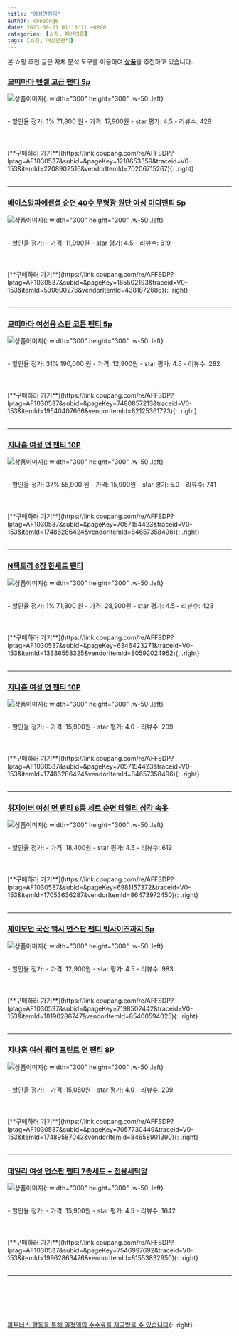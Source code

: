 ```yaml
---
title: "여성면팬티"
author: coupang6
date: 2023-09-21 01:13:11 +0800
categories: [쇼핑, 패션의류]
tags: [쇼핑, 여성면팬티]
---
```


본 쇼핑 추천 글은 자체 분석 도구를 이용하여 [**상품**](https://link.coupang.com/a/bao1ui)을 추천하고 있습니다.

### [모띠마마 텐셀 고급 팬티 5p](https://link.coupang.com/re/AFFSDP?lptag=AF1030537&subid=&pageKey=1218653359&traceid=V0-153&itemId=2208902516&vendorItemId=70206715267)

![상품이미지](https://thumbnail9.coupangcdn.com/thumbnails/remote/230x230ex/image/retail/images/2020/01/28/19/9/6b691c59-f56e-4681-a7fb-aff8e472f7eb.jpg){: width="300" height="300" .w-50 .left}


<br>
- 할인율 정가: 1%  71,800   원
- 가격: 17,900원
- star 평가: 4.5
- 리뷰수: 428
<br>
<br>
<br>
<br>
[**구매하러 가기**](https://link.coupang.com/re/AFFSDP?lptag=AF1030537&subid=&pageKey=1218653359&traceid=V0-153&itemId=2208902516&vendorItemId=70206715267){: .right}
<br>
<br>

---

### [베이스알파에센셜 순면 40수 무형광 원단 여성 미디팬티 5p](https://link.coupang.com/re/AFFSDP?lptag=AF1030537&subid=&pageKey=185502193&traceid=V0-153&itemId=530600276&vendorItemId=4381872686)

![상품이미지](https://thumbnail8.coupangcdn.com/thumbnails/remote/230x230ex/image/retail/images/1028579585108-3164c11b-ef5d-4a86-b6b1-eca8f8b32609.jpg){: width="300" height="300" .w-50 .left}


<br>
- 할인율 정가: 
- 가격: 11,990원
- star 평가: 4.5
- 리뷰수: 619
<br>
<br>
<br>
<br>
[**구매하러 가기**](https://link.coupang.com/re/AFFSDP?lptag=AF1030537&subid=&pageKey=185502193&traceid=V0-153&itemId=530600276&vendorItemId=4381872686){: .right}
<br>
<br>

---

### [모띠마마 여성용 스판 코튼 팬티 5p](https://link.coupang.com/re/AFFSDP?lptag=AF1030537&subid=&pageKey=7480857213&traceid=V0-153&itemId=19540407666&vendorItemId=82125361723)

![상품이미지](https://thumbnail9.coupangcdn.com/thumbnails/remote/230x230ex/image/vendor_inventory/8b14/555ead128ebe3777cbb69ac0cd5729bbb71882728096d1461f5919f30dc6.jpg){: width="300" height="300" .w-50 .left}


<br>
- 할인율 정가: 31%  190,000   원
- 가격: 12,900원
- star 평가: 4.5
- 리뷰수: 282
<br>
<br>
<br>
<br>
[**구매하러 가기**](https://link.coupang.com/re/AFFSDP?lptag=AF1030537&subid=&pageKey=7480857213&traceid=V0-153&itemId=19540407666&vendorItemId=82125361723){: .right}
<br>
<br>

---

### [지나홈 여성 면 팬티 10P](https://link.coupang.com/re/AFFSDP?lptag=AF1030537&subid=&pageKey=7057154423&traceid=V0-153&itemId=17486286424&vendorItemId=84657358496)

![상품이미지](https://thumbnail10.coupangcdn.com/thumbnails/remote/230x230ex/image/vendor_inventory/8320/a202769c3dd6cb6814f218c80b5e64f6044962ab80662012640a216fd268.jpg){: width="300" height="300" .w-50 .left}


<br>
- 할인율 정가: 37%  55,900   원
- 가격: 15,900원
- star 평가: 5.0
- 리뷰수: 741
<br>
<br>
<br>
<br>
[**구매하러 가기**](https://link.coupang.com/re/AFFSDP?lptag=AF1030537&subid=&pageKey=7057154423&traceid=V0-153&itemId=17486286424&vendorItemId=84657358496){: .right}
<br>
<br>

---

### [N팩토리 6장 한세트 팬티](https://link.coupang.com/re/AFFSDP?lptag=AF1030537&subid=&pageKey=6346423271&traceid=V0-153&itemId=13336558325&vendorItemId=80592024952)

![상품이미지](https://thumbnail7.coupangcdn.com/thumbnails/remote/230x230ex/image/vendor_inventory/1811/be79391a0989acd30c83962f36ca4662a7ae27b2704f23dac51900e78695.jpg){: width="300" height="300" .w-50 .left}


<br>
- 할인율 정가: 1%  71,800   원
- 가격: 28,900원
- star 평가: 4.5
- 리뷰수: 428
<br>
<br>
<br>
<br>
[**구매하러 가기**](https://link.coupang.com/re/AFFSDP?lptag=AF1030537&subid=&pageKey=6346423271&traceid=V0-153&itemId=13336558325&vendorItemId=80592024952){: .right}
<br>
<br>

---

### [지나홈 여성 면 팬티 10P](https://link.coupang.com/re/AFFSDP?lptag=AF1030537&subid=&pageKey=7057154423&traceid=V0-153&itemId=17486286424&vendorItemId=84657358496)

![상품이미지](https://thumbnail10.coupangcdn.com/thumbnails/remote/230x230ex/image/vendor_inventory/8320/a202769c3dd6cb6814f218c80b5e64f6044962ab80662012640a216fd268.jpg){: width="300" height="300" .w-50 .left}


<br>
- 할인율 정가: 
- 가격: 15,900원
- star 평가: 4.0
- 리뷰수: 209
<br>
<br>
<br>
<br>
[**구매하러 가기**](https://link.coupang.com/re/AFFSDP?lptag=AF1030537&subid=&pageKey=7057154423&traceid=V0-153&itemId=17486286424&vendorItemId=84657358496){: .right}
<br>
<br>

---

### [위지이버 여성 면 팬티 6종 세트 순면 데일리 삼각 속옷](https://link.coupang.com/re/AFFSDP?lptag=AF1030537&subid=&pageKey=6981157372&traceid=V0-153&itemId=17053636287&vendorItemId=86473972450)

![상품이미지](https://thumbnail10.coupangcdn.com/thumbnails/remote/230x230ex/image/vendor_inventory/b54c/1225c0d21bf92b2cb301a98de0bbedd5355d82a01853733c54aaefdf9c58.jpg){: width="300" height="300" .w-50 .left}


<br>
- 할인율 정가: 
- 가격: 18,400원
- star 평가: 4.5
- 리뷰수: 619
<br>
<br>
<br>
<br>
[**구매하러 가기**](https://link.coupang.com/re/AFFSDP?lptag=AF1030537&subid=&pageKey=6981157372&traceid=V0-153&itemId=17053636287&vendorItemId=86473972450){: .right}
<br>
<br>

---

### [제이모던 국산 맥시 면스판 팬티 빅사이즈까지 5p](https://link.coupang.com/re/AFFSDP?lptag=AF1030537&subid=&pageKey=7198502442&traceid=V0-153&itemId=18190286747&vendorItemId=85400594025)

![상품이미지](https://thumbnail10.coupangcdn.com/thumbnails/remote/230x230ex/image/vendor_inventory/9213/5057854268f3a81d7be5167e8cc987df330d018fb8149a19648397e28f8c.jpg){: width="300" height="300" .w-50 .left}


<br>
- 할인율 정가: 
- 가격: 12,900원
- star 평가: 4.5
- 리뷰수: 983
<br>
<br>
<br>
<br>
[**구매하러 가기**](https://link.coupang.com/re/AFFSDP?lptag=AF1030537&subid=&pageKey=7198502442&traceid=V0-153&itemId=18190286747&vendorItemId=85400594025){: .right}
<br>
<br>

---

### [지나홈 여성 웨더 프린트 면 팬티 8P](https://link.coupang.com/re/AFFSDP?lptag=AF1030537&subid=&pageKey=7057730449&traceid=V0-153&itemId=17489587043&vendorItemId=84658901390)

![상품이미지](https://thumbnail8.coupangcdn.com/thumbnails/remote/230x230ex/image/vendor_inventory/8eb2/78dcb4b5cfe63f7bd9f1046f388872d9fe7f2da8b738e18054948230fda4.jpg){: width="300" height="300" .w-50 .left}


<br>
- 할인율 정가: 
- 가격: 15,080원
- star 평가: 4.0
- 리뷰수: 209
<br>
<br>
<br>
<br>
[**구매하러 가기**](https://link.coupang.com/re/AFFSDP?lptag=AF1030537&subid=&pageKey=7057730449&traceid=V0-153&itemId=17489587043&vendorItemId=84658901390){: .right}
<br>
<br>

---

### [데일리 여성 면스판 팬티 7종세트 + 전용세탁망](https://link.coupang.com/re/AFFSDP?lptag=AF1030537&subid=&pageKey=7546997692&traceid=V0-153&itemId=19962863476&vendorItemId=81553832950)

![상품이미지](https://thumbnail6.coupangcdn.com/thumbnails/remote/230x230ex/image/vendor_inventory/2d69/391f58563cc4e8f4923902405bbe340e6aa92bb74ad4a768983a3649f2b1.jpg){: width="300" height="300" .w-50 .left}


<br>
- 할인율 정가: 
- 가격: 15,900원
- star 평가: 4.5
- 리뷰수: 1642
<br>
<br>
<br>
<br>
[**구매하러 가기**](https://link.coupang.com/re/AFFSDP?lptag=AF1030537&subid=&pageKey=7546997692&traceid=V0-153&itemId=19962863476&vendorItemId=81553832950){: .right}
<br>
<br>

---
<br><br><br><br><br> [파트너스 활동을 통해 일정액의 수수료를 제공받을 수 있습니다](https://link.coupang.com/a/bao1ui){: .right}